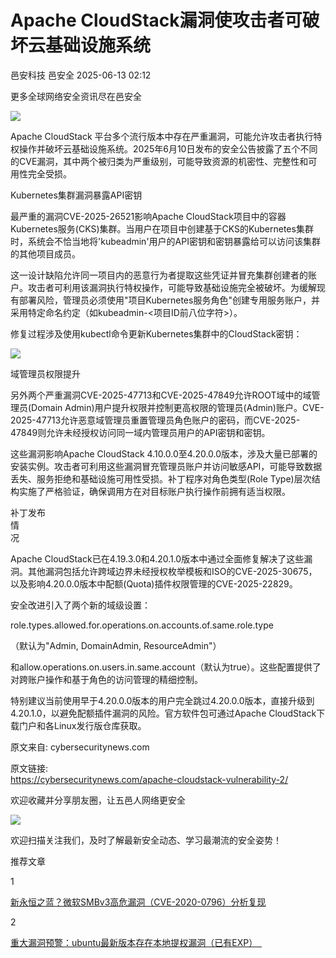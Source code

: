 #  Apache CloudStack漏洞使攻击者可破坏云基础设施系统  
邑安科技  邑安全   2025-06-13 02:12  
  
更多全球网络安全资讯尽在邑安全  
  
![](https://mmbiz.qpic.cn/mmbiz_png/1N39PtINn8sVmibsmbia4yXKcwL3UUgmibqocibtWZjfJufIYYP6IP5xmM26IWyRk750ibE4T9W2Vv4wLEcZiafzLtNg/640?wx_fmt=png&from=appmsg "")  
  
Apache CloudStack 平台多个流行版本中存在严重漏洞，可能允许攻击者执行特权操作并破坏云基础设施系统。2025年6月10日发布的安全公告披露了五个不同的CVE漏洞，其中两个被归类为严重级别，可能导致资源的机密性、完整性和可用性完全受损。  
  
Kubernetes集群漏洞暴露API密钥  
  
最严重的漏洞CVE-2025-26521影响Apache CloudStack项目中的容器Kubernetes服务(CKS)集群。当用户在项目中创建基于CKS的Kubernetes集群时，系统会不恰当地将'kubeadmin'用户的API密钥和密钥暴露给可以访问该集群的其他项目成员。  
  
这一设计缺陷允许同一项目内的恶意行为者提取这些凭证并冒充集群创建者的账户。攻击者可利用该漏洞执行特权操作，可能导致基础设施完全被破坏。为缓解现有部署风险，管理员必须使用"项目Kubernetes服务角色"创建专用服务账户，并采用特定命名约定（如kubeadmin-<项目ID前八位字符>）。  
  
修复过程涉及使用kubectl命令更新Kubernetes集群中的CloudStack密钥：  
  
![](https://mmbiz.qpic.cn/mmbiz_png/1N39PtINn8sVmibsmbia4yXKcwL3UUgmibqvGBBwyJRVhjmb4konibk1JQbibn4XnRBlNQOIIpqYIS7xhZZOeU2wc4Q/640?wx_fmt=png&from=appmsg "")  
  
域管理员权限提升  
  
另外两个严重漏洞CVE-2025-47713和CVE-2025-47849允许ROOT域中的域管理员(Domain Admin)用户提升权限并控制更高权限的管理员(Admin)账户。CVE-2025-47713允许恶意域管理员重置管理员角色账户的密码，而CVE-2025-47849则允许未经授权访问同一域内管理员用户的API密钥和密钥。  
  
这些漏洞影响Apache CloudStack 4.10.0.0至4.20.0.0版本，涉及大量已部署的安装实例。攻击者可利用这些漏洞冒充管理员账户并访问敏感API，可能导致数据丢失、服务拒绝和基础设施可用性受损。补丁程序对角色类型(Role Type)层次结构实施了严格验证，确保调用方在对目标账户执行操作前拥有适当权限。  
  
补丁发布  
情  
况  
  
Apache CloudStack已在4.19.3.0和4.20.1.0版本中通过全面修复解决了这些漏洞。其他漏洞包括允许跨域边界未经授权枚举模板和ISO的CVE-2025-30675，以及影响4.20.0.0版本中配额(Quota)插件权限管理的CVE-2025-22829。  
  
安全改进引入了两个新的域级设置：  
  
role.types.allowed.for.operations.on.accounts.of.same.role.type  
  
（默认为"Admin, DomainAdmin, ResourceAdmin"）  
  
和allow.operations.on.users.in.same.account（默认为true）。这些配置提供了对跨账户操作和基于角色的访问管理的精细控制。  
  
特别建议当前使用早于4.20.0.0版本的用户完全跳过4.20.0.0版本，直接升级到4.20.1.0，以避免配额插件漏洞的风险。官方软件包可通过Apache CloudStack下载门户和各Linux发行版仓库获取。  
  
原文来自: cybersecuritynews.com  
  
原文链接:   
https://cybersecuritynews.com/apache-cloudstack-vulnerability-2/  
  
欢迎收藏并分享朋友圈，让五邑人网络更安全  
  
![](https://mmbiz.qpic.cn/mmbiz_jpg/1N39PtINn8tD9ic928O6vIrMg4fuib48e1TsRj9K9Cz7RZBD2jjVZcKm1N4QrZ4bwBKZic5crOdItOcdDicPd3yBSg/640?wx_fmt=jpeg "")  
  
欢迎扫描关注我们，及时了解最新安全动态、学习最潮流的安全姿势！  
  
推荐文章  
  
1  
  
[新永恒之蓝？微软SMBv3高危漏洞（CVE-2020-0796）分析复现](http://mp.weixin.qq.com/s?__biz=MzUyMzczNzUyNQ==&mid=2247488913&idx=1&sn=acbf595a4a80dcaba647c7a32fe5e06b&chksm=fa39554bcd4edc5dc90019f33746404ab7593dd9d90109b1076a4a73f2be0cb6fa90e8743b50&scene=21#wechat_redirect)  
  
  
2  
  
[重大漏洞预警：ubuntu最新版本存在本地提权漏洞（已有EXP）　](http://mp.weixin.qq.com/s?__biz=MzUyMzczNzUyNQ==&mid=2247483652&idx=1&sn=b2f2ec90db499e23cfa252e9ee743265&chksm=fa3941decd4ec8c83a268c3480c354a621d515262bcbb5f35e1a2dde8c828bdc7b9011cb5072&scene=21#wechat_redirect)  
  
  
  
  
  
